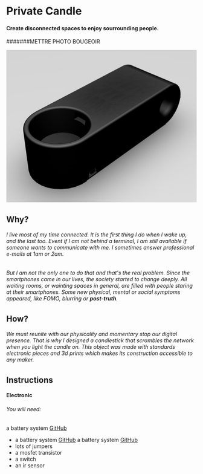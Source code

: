 # Private Candle 

#### Create disconnected spaces to enjoy sourrounding people. 

#######METTRE PHOTO BOUGEOIR

![GitHub Logo](/img/candle.png)

## Why? 
###### I live most of my time connected. It is the first thing I do when I wake up, and the last too. Event if I am not behind a terminal, I am still available if someone wants to communicate with me. I sometimes answer professional e-mails at 1am or 2am. 
###### But I am not the only one to do that and that's the real problem. Since the smartphones came in our lives, the society started to change deeply. All waiting rooms, or wainting spaces in general, are filled with people staring at their smartphones. Some new physical, mental or social symptoms appeared, like *FOMO*, *blurring* or **post-truth**. 

## How?
###### We must reunite with our physicality and momentary stop our digital presence. That is why I designed a candlestick that scrambles the network when you light the candle on. This object was made with standards electronic pieces and 3d prints which makes its construction accessible to any maker. 

## Instructions
#### Electronic
###### You will need: 
a battery system
[GitHub](http://github.com)
* a battery system
[GitHub](http://github.com)
a battery system
[GitHub](http://github.com)
* lots of jumpers
* a mosfet transistor
* a switch
* an ir sensor

